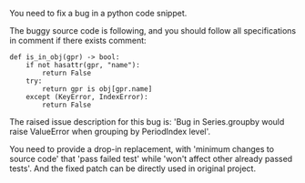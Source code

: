 You need to fix a bug in a python code snippet.

The buggy source code is following, and you should follow all specifications in comment if there exists comment:

	def is_in_obj(gpr) -> bool:
		if not hasattr(gpr, "name"):
			return False
		try:
			return gpr is obj[gpr.name]
		except (KeyError, IndexError):
			return False



The raised issue description for this bug is: 'Bug in Series.groupby would raise ValueError when grouping by PeriodIndex level'.



You need to provide a drop-in replacement, with 'minimum changes to source code' that 'pass failed test' while 'won't affect other already passed tests'. And the fixed patch can be directly used in original project.